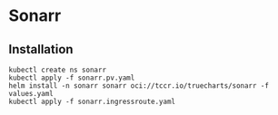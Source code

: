 # Sonarr

## Installation
```
kubectl create ns sonarr
kubectl apply -f sonarr.pv.yaml
helm install -n sonarr sonarr oci://tccr.io/truecharts/sonarr -f values.yaml
kubectl apply -f sonarr.ingressroute.yaml
```

